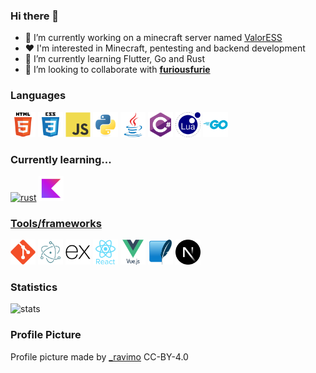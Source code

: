 ### Hi there 👋

- 🔭 I’m currently working on a minecraft server named [ValorESS](https://dsc.gg/valoress)
- ❤️ I'm interested in Minecraft, pentesting and backend development
- 🌱 I’m currently learning Flutter, Go and Rust
- 👯 I’m looking to collaborate with **[furiousfurie](https://github.com/furiousfurie)**

<h3>Languages</h3>
<p>
    <a href="https://html.spec.whatwg.org"><img src="https://raw.githubusercontent.com/devicons/devicon/master/icons/html5/html5-original-wordmark.svg" alt="html5" width="40" height="40"/></a>
    <a href="https://https://www.w3.org/TR/CSS/#css"><img src="https://raw.githubusercontent.com/devicons/devicon/master/icons/css3/css3-original-wordmark.svg" alt="css3" width="40" height="40"/></a>
    <a href="https://ecma-international.org/publications-and-standards/standards/ecma-262"><img src="https://raw.githubusercontent.com/devicons/devicon/master/icons/javascript/javascript-original.svg" alt="javascript" width="40" height="40"/></a>
    <a href="https://www.python.org"><img src="https://raw.githubusercontent.com/devicons/devicon/master/icons/python/python-original.svg" alt="python" width="40" height="40"/></a>
    <a href="https://www.oracle.com/java"><img src="https://raw.githubusercontent.com/devicons/devicon/master/icons/java/java-original.svg" alt="java" width="40" height="40"/></a>
    <a href=https://learn.microsoft.com/en-us/dotnet/csharp/""><img src="https://raw.githubusercontent.com/devicons/devicon/master/icons/csharp/csharp-original.svg" alt="csharp" width="40" height="40"/></a>
    <a href="https://www.lua.org"><img src="https://raw.githubusercontent.com/devicons/devicon/master/icons/lua/lua-original.svg" alt="lua" width="40" height="40"/></a>
    <a href="https://go.dev"><img src="https://raw.githubusercontent.com/devicons/devicon/master/icons/go/go-original-wordmark.svg" alt="go" width="40" height="40"/></a>
</p>

<h3>Currently learning...</h3>
<p>
    <a href="https://rust-lang.org"><img src="https://www.rust-lang.org/logos/rust-logo-64x64.png" alt="rust" width="40" height="40"/></a>
    <a href="https://kotlinlang.org"><img src="https://raw.githubusercontent.com/devicons/devicon/master/icons/kotlin/kotlin-original.svg" alt="kotlin" width="40" height="40">
</p>
    
<h3>Tools/frameworks</h3>
<p>
    <a href="https://git-scm.com"><img src="https://raw.githubusercontent.com/devicons/devicon/master/icons/git/git-original.svg" alt="git" width="40" height="40"/></a>
    <a href="https://www.electronjs.org"><img src="https://raw.githubusercontent.com/devicons/devicon/master/icons/electron/electron-original.svg" alt="electron" width="40" height="40"/></a>
    <a href="https://expressjs.com"><img src="https://raw.githubusercontent.com/devicons/devicon/master/icons/express/express-original.svg" alt="express" width="40" height="40"/></a>
    <a href="https://react.dev"><img src="https://raw.githubusercontent.com/devicons/devicon/master/icons/react/react-original-wordmark.svg" alt="react" width="40" height="40"/></a>
    <a href="https://vuejs.org"><img src="https://raw.githubusercontent.com/devicons/devicon/master/icons/vuejs/vuejs-original-wordmark.svg" alt="vuejs" width="40" height="40"/></a>
    <a href="https://www.sqlite.org"><img src="https://github.com/devicons/devicon/blob/master/icons/sqlite/sqlite-original.svg" alt="sqlite" width="40" height="40"/></a>
    <a href="https://nextjs.org"><img src="https://github.com/devicons/devicon/blob/master/icons/nextjs/nextjs-original.svg" alt="nextjs" width="40" height="40" /></a>
</p>

<h3>Statistics</h3>
<p>
    <img src="https://github-readme-stats.vercel.app/api?username=amolinarius&show_icons=true&locale=en&theme=github_dark_dimmed" alt="stats"/>
</p>

<h3>Profile Picture</h3>
<p>
    Profile picture made by <a href="https://twitter.com/_ravimo">_ravimo</a> CC-BY-4.0
</p>

